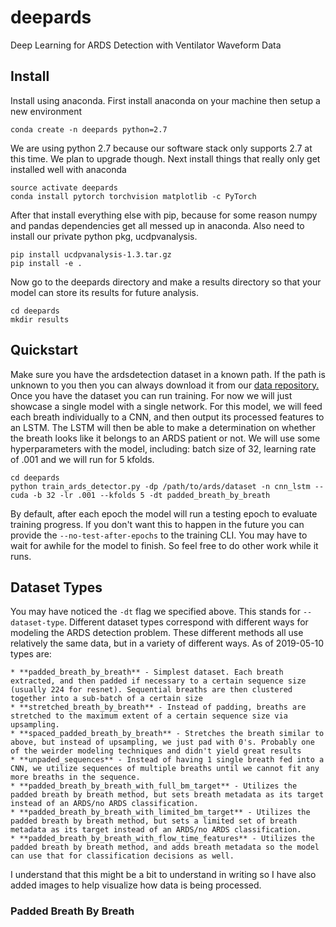 # deepards
Deep Learning for ARDS Detection with Ventilator Waveform Data

## Install
Install using anaconda. First install anaconda on your machine then setup a new environment

    conda create -n deepards python=2.7

We are using python 2.7 because our software stack only supports 2.7 at this time. We plan to
upgrade though. Next install things that really only get installed well with anaconda

    source activate deepards
    conda install pytorch torchvision matplotlib -c PyTorch

After that install everything else with pip, because for some reason numpy and pandas dependencies
get all messed up in anaconda. Also need to install our private python pkg, ucdpvanalysis.

    pip install ucdpvanalysis-1.3.tar.gz
    pip install -e .

Now go to the deepards directory and make a results directory so that your model can store its
results for future analysis.

    cd deepards
    mkdir results

## Quickstart

Make sure you have the ardsdetection dataset in a known path. If the path is unknown to you then you can
always download it from our [data repository.]() Once you have the dataset you can run training. For now
we will just showcase a single model with a single network. For this model, we will feed each breath individually
to a CNN, and then output its processed features to an LSTM. The LSTM will then be able to make a determination
on whether the breath looks like it belongs to an ARDS patient or not. We will use some hyperparameters with the model,
including: batch size of 32, learning rate of .001 and we will run for 5 kfolds.

    cd deepards
    python train_ards_detector.py -dp /path/to/ards/dataset -n cnn_lstm --cuda -b 32 -lr .001 --kfolds 5 -dt padded_breath_by_breath

By default, after each epoch the model will run a testing epoch to evaluate training progress. If you don't
want this to happen in the future you can provide the `--no-test-after-epochs` to the training CLI.
You may have to wait for awhile for the model to finish. So feel free to do other work while it runs.

## Dataset Types

You may have noticed the `-dt` flag we specified above. This stands for `--dataset-type`. Different
dataset types correspond with different ways for modeling the ARDS detection problem. These different methods
all use relatively the same data, but in a variety of different ways. As of 2019-05-10 types are:

    * **padded_breath_by_breath** - Simplest dataset. Each breath extracted, and then padded if necessary to a certain sequence size (usually 224 for resnet). Sequential breaths are then clustered together into a sub-batch of a certain size
    * **stretched_breath_by_breath** - Instead of padding, breaths are stretched to the maximum extent of a certain sequence size via upsampling.
    * **spaced_padded_breath_by_breath** - Stretches the breath similar to above, but instead of upsampling, we just pad with 0's. Probably one of the weirder modeling techniques and didn't yield great results
    * **unpaded_sequences** - Instead of having 1 single breath fed into a CNN, we utilize sequences of multiple breaths until we cannot fit any more breaths in the sequence.
    * **padded_breath_by_breath_with_full_bm_target** - Utilizes the padded breath by breath method, but sets breath metadata as its target instead of an ARDS/no ARDS classification.
    * **padded_breath_by_breath_with_limited_bm_target** - Utilizes the padded breath by breath method, but sets a limited set of breath metadata as its target instead of an ARDS/no ARDS classification.
    * **padded_breath_by_breath_with_flow_time_features** - Utilizes the padded breath by breath method, and adds breath metadata so the model can use that for classification decisions as well.

I understand that this might be a bit to understand in writing so I have also added images to help visualize how data is being processed.

### Padded Breath By Breath
